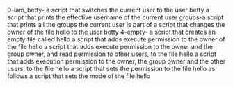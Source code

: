 0-iam_betty- a script that switches the current user to the user betty
a script that prints the effective username of the current user
groups-a script that prints all the groups the current user is part of
 a script that changes the owner of the file hello to the user betty
4-empty- a script that creates an empty file called hello
 a script that adds execute permission to the owner of the file hello
 a script that adds execute permission to the owner and the group owner, and read permission to other users, to the file hello
a script that adds execution permission to the owner, the group owner and the other users, to the file hello
 a script that sets the permission to the file hello as follows
 a script that sets the mode of the file hello
